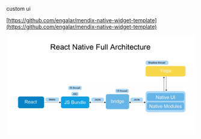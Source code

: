 custom ui

[https://github.com/engalar/mendix-native-widget-template](https://github.com/engalar/mendix-native-widget-template)

![](../../_media/react-nativ-architecture.webp)